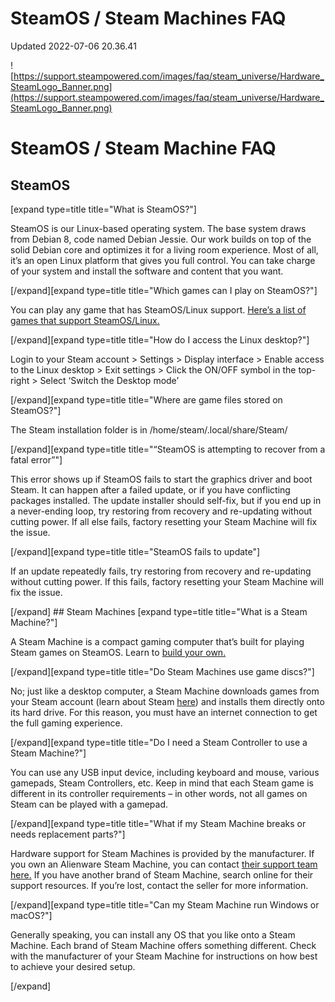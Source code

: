 # SteamOS / Steam Machines FAQ
Updated 2022-07-06 20.36.41

![https://support.steampowered.com/images/faq/steam_universe/Hardware_SteamLogo_Banner.png](https://support.steampowered.com/images/faq/steam_universe/Hardware_SteamLogo_Banner.png)  
  
  # **SteamOS / Steam Machine FAQ**
  ## SteamOS
 [expand type=title title="What is SteamOS?"]  
  
SteamOS is our Linux-based operating system. The base system draws from Debian 8, code named Debian Jessie. Our work builds on top of the solid Debian core and optimizes it for a living room experience. Most of all, it’s an open Linux platform that gives you full control. You can take charge of your system and install the software and content that you want.  
  
[/expand][expand type=title title="Which games can I play on SteamOS?"]  
  
You can play any game that has SteamOS/Linux support. [Here’s a list of games that support SteamOS/Linux.](http://store.steampowered.com/search/?term=&sort_by=_ASC&os=linux&page=1)  
  
[/expand][expand type=title title="How do I access the Linux desktop?"]  
  
Login to your Steam account > Settings > Display interface > Enable access to the Linux desktop > Exit settings > Click the ON/OFF symbol in the top-right > Select ‘Switch the Desktop mode’  
  
[/expand][expand type=title title="Where are game files stored on SteamOS?"]  
  
The Steam installation folder is in /home/steam/.local/share/Steam/  
  
[/expand][expand type=title title="“SteamOS is attempting to recover from a fatal error”"]  
  
This error shows up if SteamOS fails to start the graphics driver and boot Steam. It can happen after a failed update, or if you have conflicting packages installed. The update installer should self-fix, but if you end up in a never-ending loop, try restoring from recovery and re-updating without cutting power. If all else fails, factory resetting your Steam Machine will fix the issue.  
  
[/expand][expand type=title title="SteamOS fails to update"]  
  
If an update repeatedly fails, try restoring from recovery and re-updating without cutting power. If this fails, factory resetting your Steam Machine will fix the issue.  
  
[/expand] ## Steam Machines
 [expand type=title title="What is a Steam Machine?"]  
  
A Steam Machine is a compact gaming computer that’s built for playing Steam games on SteamOS. Learn to [build your own.](http://store.steampowered.com/steamos/)  
  
[/expand][expand type=title title="Do Steam Machines use game discs?"]  
  
No; just like a desktop computer, a Steam Machine downloads games from your Steam account (learn about Steam [here](http://store.steampowered.com/about/)) and installs them directly onto its hard drive. For this reason, you must have an internet connection to get the full gaming experience.  
  
[/expand][expand type=title title="Do I need a Steam Controller to use a Steam Machine?"]  
  
You can use any USB input device, including keyboard and mouse, various gamepads, Steam Controllers, etc. Keep in mind that each Steam game is different in its controller requirements – in other words, not all games on Steam can be played with a gamepad.  
  
[/expand][expand type=title title="What if my Steam Machine breaks or needs replacement parts?"]  
  
Hardware support for Steam Machines is provided by the manufacturer. If you own an Alienware Steam Machine, you can contact [their support team here.](https://www.dell.com/support/contents/en-us/article/product-support/self-support-knowledgebase/dell-gaming/alienware-hive?~ck=mn) If you have another brand of Steam Machine, search online for their support resources. If you’re lost, contact the seller for more information.  
  
[/expand][expand type=title title="Can my Steam Machine run Windows or macOS?"]  
  
Generally speaking, you can install any OS that you like onto a Steam Machine. Each brand of Steam Machine offers something different. Check with the manufacturer of your Steam Machine for instructions on how best to achieve your desired setup.  
  
[/expand]